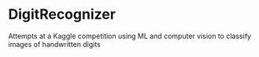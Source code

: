 # DigitRecognizer
Attempts at a Kaggle competition using ML and computer vision to classify images of handwritten digits
